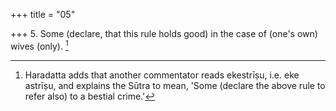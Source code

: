 +++
title = "05"

+++
5. Some (declare, that this rule holds good) in the case of (one's own) wives (only). [^5] 


[^5]:  Haradatta adds that another commentator reads ekestrīṣu, i.e. eke astrīṣu, and explains the Sūtra to mean, 'Some (declare the above rule to refer also) to a bestial crime.'
